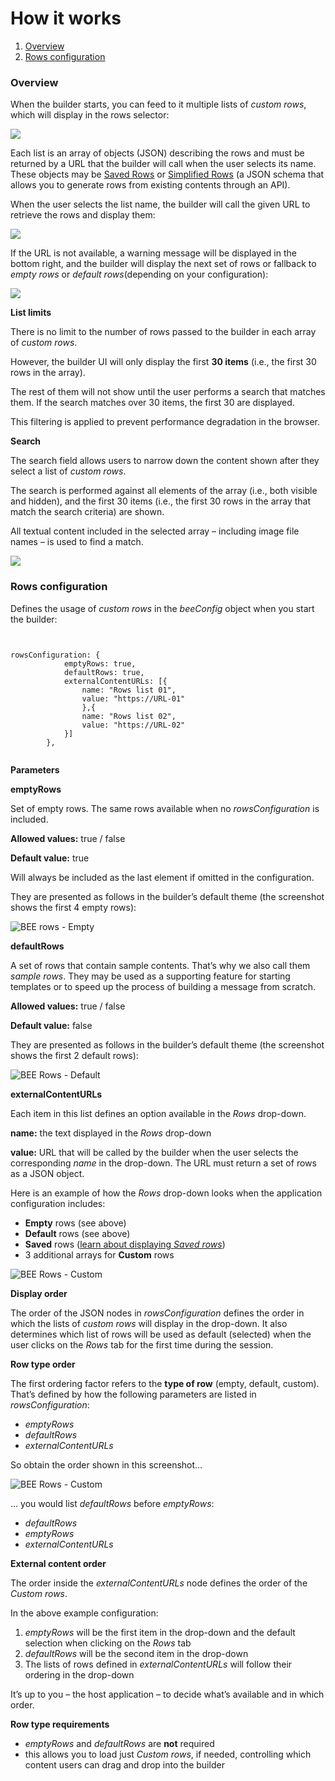 # How it works

1. [Overview](broken-reference)
2. [Rows configuration](broken-reference)

### Overview <a href="#overview" id="overview"></a>

When the builder starts, you can feed to it multiple lists of _custom rows_, which will display in the rows selector:

![](https://docs.beefree.io/wp-content/uploads/2018/04/CR\_config\_list-1024x405.jpg)

Each list is an array of objects (JSON) describing the rows and must be returned by a URL that the builder will call when the user selects its name.\
These objects may be [Saved Rows](https://docs.beefree.io/save-rows/) or [Simplified Rows](https://docs.beefree.io/generating-custom-rows-from-existing-content/) (a JSON schema that allows you to generate rows from existing contents through an API).

When the user selects the list name, the builder will call the given URL to retrieve the rows and display them:

![](https://docs.beefree.io/wp-content/uploads/2018/04/rows\_displaying-442x1024.jpg)

If the URL is not available, a warning message will be displayed in the bottom right, and the builder will display the next set of rows or fallback to _empty rows_ or _default rows_(depending on your configuration):

![](https://docs.beefree.io/wp-content/uploads/2018/04/Error-warning-300x61.jpg)

**List limits**

There is no limit to the number of rows passed to the builder in each array of _custom rows_.

However, the builder UI will only display the first **30 items** (i.e., the first 30 rows in the array).

The rest of them will not show until the user performs a search that matches them. If the search matches over 30 items, the first 30 are displayed.

This filtering is applied to prevent performance degradation in the browser.

**Search**

The search field allows users to narrow down the content shown after they select a list of _custom rows_.

The search is performed against all elements of the array (i.e., both visible and hidden), and the first 30 items (i.e., the first 30 rows in the array that match the search criteria) are shown.

All textual content included in the selected array – including image file names – is used to find a match.

![](https://docs.beefree.io/wp-content/uploads/2018/04/CR\_search.png)

### Rows configuration <a href="#rows-configuration" id="rows-configuration"></a>

Defines the usage of _custom rows_ in the _beeConfig_ object when you start the builder:

```


rowsConfiguration: {
            emptyRows: true,
            defaultRows: true,         
            externalContentURLs: [{
                name: "Rows list 01",
                value: "https://URL-01"
                },{
                name: "Rows list 02",
                value: "https://URL-02"
            }]         
        },


```

**Parameters**

**emptyRows**

Set of empty rows. The same rows available when no _rowsConfiguration_ is included.

**Allowed values:** true / false

**Default value:** true

Will always be included as the last element if omitted in the configuration.

They are presented as follows in the builder’s default theme (the screenshot shows the first 4 empty rows):

![BEE rows - Empty](https://docs.beefree.io/wp-content/uploads/2020/01/rows\_empty.png)

**defaultRows**

A set of rows that contain sample contents. That’s why we also call them _sample rows_. They may be used as a supporting feature for starting templates or to speed up the process of building a message from scratch.

**Allowed values:** true / false

**Default value:** false

They are presented as follows in the builder’s default theme (the screenshot shows the first 2 default rows):

![BEE Rows - Default](https://docs.beefree.io/wp-content/uploads/2020/01/rows\_default.png)

**externalContentURLs**

Each item in this list defines an option available in the _Rows_ drop-down.

**name:** the text displayed in the _Rows_ drop-down

**value:** URL that will be called by the builder when the user selects the corresponding _name_ in the drop-down. The URL must return a set of rows as a JSON object.

Here is an example of how the _Rows_ drop-down looks when the application configuration includes:

* **Empty** rows (see above)
* **Default** rows (see above)
* **Saved** rows ([learn about displaying _Saved rows_](https://docs.beefree.io/displaying-saved-rows/))
* 3 additional arrays for **Custom** rows

![BEE Rows - Custom](https://docs.beefree.io/wp-content/uploads/2020/01/rows\_custom.png)

**Display order**

The order of the JSON nodes in _rowsConfiguration_ defines the order in which the lists of _custom rows_ will display in the drop-down. It also determines which list of rows will be used as default (selected) when the user clicks on the _Rows_ tab for the first time during the session.

**Row type order**

The first ordering factor refers to the **type of row** (empty, default, custom). That’s defined by how the following parameters are listed in _rowsConfiguration_:

* _emptyRows_
* _defaultRows_
* _externalContentURLs_

So obtain the order shown in this screenshot…

![BEE Rows - Custom](https://docs.beefree.io/wp-content/uploads/2020/01/rows\_custom.png)

… you would list _defaultRows_ before _emptyRows_:

* _defaultRows_
* _emptyRows_
* _externalContentURLs_

**External content order**

The order inside the _externalContentURLs_ node defines the order of the _Custom rows_.

In the above example configuration:

1. _emptyRows_ will be the first item in the drop-down and the default selection when clicking on the _Rows_ tab
2. _defaultRows_ will be the second item in the drop-down
3. The lists of rows defined in _externalContentURLs_ will follow their ordering in the drop-down

It’s up to you – the host application – to decide what’s available and in which order.

**Row type requirements**

* _emptyRows_ and _defaultRows_ are **not** required
* this allows you to load just _Custom rows_, if needed, controlling which content users can drag and drop into the builder

